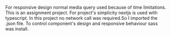 For responsive design normal media query used because of time limitations. This is an assignment project. For project's simplicity nextjs is used with typescript. In this project no network call was required.So I imported the .json file. To control component's design and responsive behaviour sass was install. 
